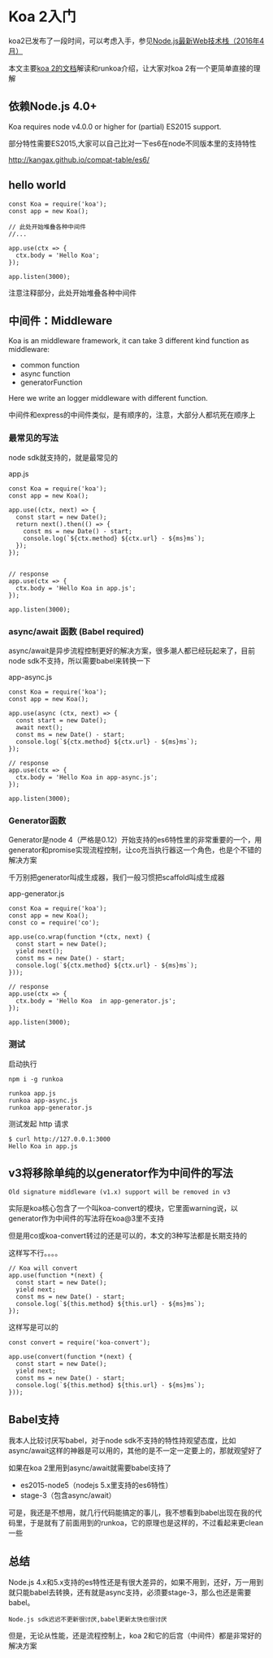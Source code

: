 # Koa 2入门

koa2已发布了一段时间，可以考虑入手，参见[Node.js最新Web技术栈（2016年4月）](https://cnodejs.org/topic/56fdf66ec5f5b4a959e91771)


本文主要[koa 2的文档](https://github.com/koajs/koa/blob/v2.x/Readme.md)解读和runkoa介绍，让大家对koa 2有一个更简单直接的理解

## 依赖Node.js 4.0+

Koa requires node v4.0.0 or higher for (partial) ES2015 support.

部分特性需要ES2015,大家可以自己比对一下es6在node不同版本里的支持特性

http://kangax.github.io/compat-table/es6/

## hello world

```
const Koa = require('koa');
const app = new Koa();

// 此处开始堆叠各种中间件
//...

app.use(ctx => {
  ctx.body = 'Hello Koa';
});

app.listen(3000);
```

注意注释部分，此处开始堆叠各种中间件

## 中间件：Middleware

Koa is an middleware framework, it can take 3 different kind function as middleware:

- common function
- async function
- generatorFunction

Here we write an logger middleware with different function.

中间件和express的中间件类似，是有顺序的，注意，大部分人都坑死在顺序上

### 最常见的写法

node sdk就支持的，就是最常见的

app.js

```
const Koa = require('koa');
const app = new Koa();

app.use((ctx, next) => {
  const start = new Date();
  return next().then(() => {
    const ms = new Date() - start;
    console.log(`${ctx.method} ${ctx.url} - ${ms}ms`);
  });
});


// response
app.use(ctx => {
  ctx.body = 'Hello Koa in app.js';
});

app.listen(3000);
```

### async/await 函数 (Babel required)

async/await是异步流程控制更好的解决方案，很多潮人都已经玩起来了，目前node sdk不支持，所以需要babel来转换一下

app-async.js

```
const Koa = require('koa');
const app = new Koa();

app.use(async (ctx, next) => {
  const start = new Date();
  await next();
  const ms = new Date() - start;
  console.log(`${ctx.method} ${ctx.url} - ${ms}ms`);
});

// response
app.use(ctx => {
  ctx.body = 'Hello Koa in app-async.js';
});

app.listen(3000);
```

### Generator函数

Generator是node 4（严格是0.12）开始支持的es6特性里的非常重要的一个，用generator和promise实现流程控制，让co充当执行器这一个角色，也是个不错的解决方案

千万别把generator叫成生成器，我们一般习惯把scaffold叫成生成器

app-generator.js

```
const Koa = require('koa');
const app = new Koa();
const co = require('co');

app.use(co.wrap(function *(ctx, next) {
  const start = new Date();
  yield next();
  const ms = new Date() - start;
  console.log(`${ctx.method} ${ctx.url} - ${ms}ms`);
}));

// response
app.use(ctx => {
  ctx.body = 'Hello Koa  in app-generator.js';
});

app.listen(3000);
```

### 测试

启动执行

```
npm i -g runkoa

runkoa app.js
runkoa app-async.js     
runkoa app-generator.js 
```

测试发起 http 请求

```
$ curl http://127.0.0.1:3000
Hello Koa in app.js
```

## v3将移除单纯的以generator作为中间件的写法

    Old signature middleware (v1.x) support will be removed in v3

实际是koa核心包含了一个叫koa-convert的模块，它里面warning说，以generator作为中间件的写法将在koa@3里不支持

但是用co或koa-convert转过的还是可以的，本文的3种写法都是长期支持的

这样写不行。。。。

```
// Koa will convert
app.use(function *(next) {
  const start = new Date();
  yield next;
  const ms = new Date() - start;
  console.log(`${this.method} ${this.url} - ${ms}ms`);
});
```

这样写是可以的

```
const convert = require('koa-convert');

app.use(convert(function *(next) {
  const start = new Date();
  yield next;
  const ms = new Date() - start;
  console.log(`${this.method} ${this.url} - ${ms}ms`);
}));
```

## Babel支持

我本人比较讨厌写babel，对于node sdk不支持的特性持观望态度，比如async/await这样的神器是可以用的，其他的是不一定一定要上的，那就观望好了

如果在koa 2里用到async/await就需要babel支持了

- es2015-node5（nodejs 5.x里支持的es6特性）
- stage-3（包含async/await）

可是，我还是不想用，就几行代码能搞定的事儿，我不想看到babel出现在我的代码里，于是就有了前面用到的runkoa，它的原理也是这样的，不过看起来更clean一些

## 总结

Node.js 4.x和5.x支持的es特性还是有很大差异的，如果不用到，还好，万一用到就只能babel去转换，还有就是async支持，必须要stage-3，那么也还是需要babel。

    Node.js sdk迟迟不更新很讨厌,babel更新太快也很讨厌

但是，无论从性能，还是流程控制上，koa 2和它的后宫（中间件）都是非常好的解决方案
